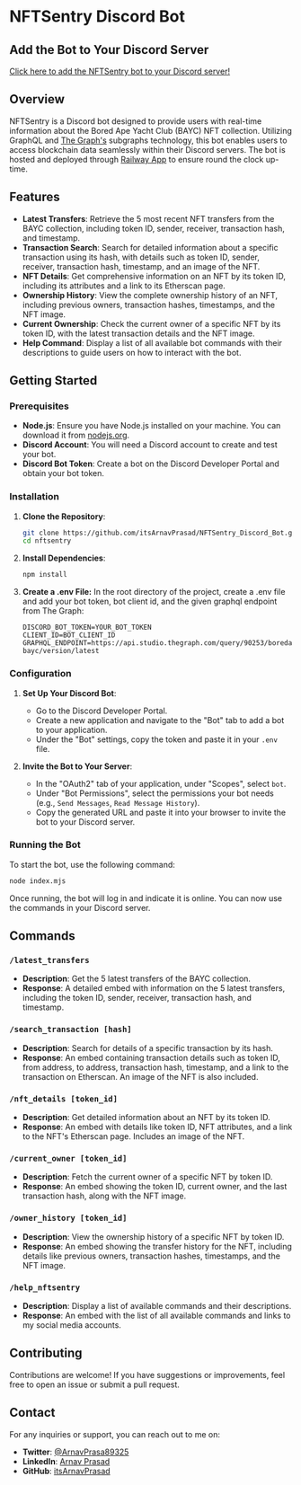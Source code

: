 # NFTSentry Discord Bot

## Add the Bot to Your Discord Server

[Click here to add the NFTSentry bot to your Discord server!](https://discord.com/oauth2/authorize?client_id=1290328040898826375)

## Overview

NFTSentry is a Discord bot designed to provide users with real-time information about the Bored Ape Yacht Club (BAYC) NFT collection. Utilizing GraphQL and [The Graph's](https://thegraph.com/) subgraphs technology, this bot enables users to access blockchain data seamlessly within their Discord servers. The bot is hosted and deployed through [Railway App](https://railway.app/) to ensure round the clock up-time.

## Features

- **Latest Transfers**: Retrieve the 5 most recent NFT transfers from the BAYC collection, including token ID, sender, receiver, transaction hash, and timestamp.
- **Transaction Search**: Search for detailed information about a specific transaction using its hash, with details such as token ID, sender, receiver, transaction hash, timestamp, and an image of the NFT.
- **NFT Details**: Get comprehensive information on an NFT by its token ID, including its attributes and a link to its Etherscan page.
- **Ownership History**: View the complete ownership history of an NFT, including previous owners, transaction hashes, timestamps, and the NFT image.
- **Current Ownership**: Check the current owner of a specific NFT by its token ID, with the latest transaction details and the NFT image.
- **Help Command**: Display a list of all available bot commands with their descriptions to guide users on how to interact with the bot.

## Getting Started

### Prerequisites

- **Node.js**: Ensure you have Node.js installed on your machine. You can download it from [nodejs.org](https://nodejs.org/).
- **Discord Account**: You will need a Discord account to create and test your bot.
- **Discord Bot Token**: Create a bot on the Discord Developer Portal and obtain your bot token.

### Installation

1. **Clone the Repository**:
   ```bash
   git clone https://github.com/itsArnavPrasad/NFTSentry_Discord_Bot.git
   cd nftsentry
   ```
2. **Install Dependencies**:
   ```bash
   npm install
   ```
3. **Create a .env File:** In the root directory of the project, create a .env file and add your bot token, bot client id, and the given graphql endpoint from The Graph:
   ```makeafile
   DISCORD_BOT_TOKEN=YOUR_BOT_TOKEN
   CLIENT_ID=BOT_CLIENT_ID
   GRAPHQL_ENDPOINT=https://api.studio.thegraph.com/query/90253/boredapeyachtclub-bayc/version/latest
   ```

### Configuration

1. **Set Up Your Discord Bot**:

   - Go to the Discord Developer Portal.
   - Create a new application and navigate to the "Bot" tab to add a bot to your application.
   - Under the "Bot" settings, copy the token and paste it in your `.env` file.

2. **Invite the Bot to Your Server**:
   - In the "OAuth2" tab of your application, under "Scopes", select `bot`.
   - Under "Bot Permissions", select the permissions your bot needs (e.g., `Send Messages`, `Read Message History`).
   - Copy the generated URL and paste it into your browser to invite the bot to your Discord server.

### Running the Bot

To start the bot, use the following command:

```bash
node index.mjs
```

Once running, the bot will log in and indicate it is online. You can now use the commands in your Discord server.

## Commands

### `/latest_transfers`

- **Description**: Get the 5 latest transfers of the BAYC collection.
- **Response**: A detailed embed with information on the 5 latest transfers, including the token ID, sender, receiver, transaction hash, and timestamp.

### `/search_transaction [hash]`

- **Description**: Search for details of a specific transaction by its hash.
- **Response**: An embed containing transaction details such as token ID, from address, to address, transaction hash, timestamp, and a link to the transaction on Etherscan. An image of the NFT is also included.

### `/nft_details [token_id]`

- **Description**: Get detailed information about an NFT by its token ID.
- **Response**: An embed with details like token ID, NFT attributes, and a link to the NFT's Etherscan page. Includes an image of the NFT.

### `/current_owner [token_id]`

- **Description**: Fetch the current owner of a specific NFT by token ID.
- **Response**: An embed showing the token ID, current owner, and the last transaction hash, along with the NFT image.

### `/owner_history [token_id]`

- **Description**: View the ownership history of a specific NFT by token ID.
- **Response**: An embed showing the transfer history for the NFT, including details like previous owners, transaction hashes, timestamps, and the NFT image.

### `/help_nftsentry`

- **Description**: Display a list of available commands and their descriptions.
- **Response**: An embed with the list of all available commands and links to my social media accounts.

## Contributing

Contributions are welcome! If you have suggestions or improvements, feel free to open an issue or submit a pull request.

## Contact

For any inquiries or support, you can reach out to me on:

- **Twitter**: [@ArnavPrasa89325](https://x.com/ArnavPrasa89325)
- **LinkedIn**: [Arnav Prasad](https://www.linkedin.com/in/thearnavprasad/)
- **GitHub**: [itsArnavPrasad](https://github.com/itsArnavPrasad/)

